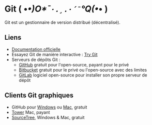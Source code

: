 # Git   ( •_•)O*¯`·.¸.·´¯`°Q(•_• ) 

Git est un gestionnaire de version distribué (décentralisé).

## Liens
- [Documentation officielle](http://git-scm.com/book/fr)
- Essayez Git de manière interactive : [Try Git](https://try.github.io/)
- Serveurs de dépôts Git :
    - [GitHub](https://github.com/) gratuit pour l'open-source, payant pour le privé
    - [Bitbucket](https://bitbucket.org/) gratuit pour le privé ou l'open-source avec des limites
    - [GitLab](https://about.gitlab.com/) logiciel open-source pour installer son propre serveur de dépôt

## Clients Git graphiques

- GitHub pour [Windows](https://windows.github.com/) ou [Mac](https://mac.github.com/), gratuit
- [Tower](http://www.git-tower.com/) Mac, payant
- [SourceTree](http://www.sourcetreeapp.com/), Windows & Mac, gratuit